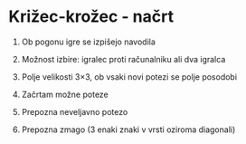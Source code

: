 # Križec-krožec - načrt

1. Ob pogonu igre se izpišejo navodila 

2. Možnost izbire: igralec proti računalniku ali dva igralca

3. Polje velikosti 3×3, ob vsaki novi potezi se polje posodobi

4. Začrtam možne poteze

5. Prepozna neveljavno potezo

6. Prepozna zmago (3 enaki znaki v vrsti oziroma diagonali)
